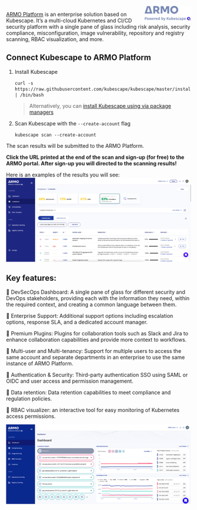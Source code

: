 <img src="armo-powered-by-kubescape-logo-grey.svg" width="25%" height="25%" align="right">

[ARMO Platform](https://cloud.armosec.io/account/sign-up?utm_source=ARMOgithub&utm_medium=ARMOcli) is an enterprise solution based on Kubescape. It’s a multi-cloud Kubernetes and CI/CD security platform with a single pane of glass including risk analysis, security compliance, misconfiguration, image vulnerability, repository and registry scanning, RBAC visualization, and more.

## Connect Kubescape to ARMO Platform

1. Install Kubescape
    ```
    curl -s https://raw.githubusercontent.com/kubescape/kubescape/master/install.sh | /bin/bash
    ```
    > Alternatively, you can [install Kubescape using via package managers](../installation.md#installation)

2. Scan Kubescape with the `--create-account` flag
    ```
    kubescape scan --create-account
    ```

The scan results will be submitted to the ARMO Platform. 

**Click the URL printed at the end of the scan and sign-up (for free) to the ARMO portal. After sign-up you will directed to the scanning results!**

Here is an examples of the results you will see:
![compliance](compliance.png)

## Key features: 

💪 DevSecOps Dashboard: A single pane of glass for different security and DevOps stakeholders, providing each with the information they need, within the required context, and creating a common language between them.

💪 Enterprise Support: Additional support options including escalation options, response SLA, and a dedicated account manager.

💪 Premium Plugins: Plugins for collaboration tools such as Slack and Jira to enhance collaboration capabilities and provide more context to workflows.

💪 Multi-user and Multi-tenancy: Support for multiple users to access the same account and separate departments in an enterprise to use the same instance of ARMO Platform.

💪 Authentication & Security: Third-party authentication SSO using SAML or OIDC and user access and permission management.

💪 Data retention: Data retention capabilities to meet compliance and regulation policies.

💪 RBAC visualizer: an interactive tool for easy monitoring of Kubernetes access permissions.


<img src="armo-platform-dashboard.png">
